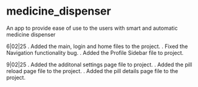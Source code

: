 # medicine_dispenser

An app to provide ease of use to the users with smart and automatic medicine dispenser

6|02|25 
. Added the main, login and home files to the project. 
. Fixed the Navigation functionality bug.
. Added the Profile Sidebar file to project.

9|02|25
. Added the additonal settings page file to project.
. Added the pill reload page file to the project.
. Added the pill details page file to the project.